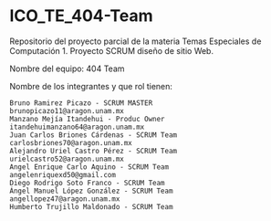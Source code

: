 # ICO_TE_404-Team
Repositorio del proyecto parcial de la materia Temas Especiales de Computación 1. Proyecto SCRUM diseño de sitio Web.

Nombre del equipo: 404 Team

Nombre de los integrantes y que rol tienen:

    Bruno Ramirez Picazo - SCRUM MASTER          brunopicazo11@aragon.unam.mx     
    Manzano Mejía Itandehui - Produc Owner       itandehuimanzano64@aragon.unam.mx
    Juan Carlos Briones Cárdenas - SCRUM Team    carlosbriones70@aragon.unam.mx
    Alejandro Uriel Castro Pérez - SCRUM Team    urielcastro52@aragon.unam.mx
    Angel Enrique Carlo Aquino - SCRUM Team      angelenriquexd50@gmail.com
    Diego Rodrigo Soto Franco - SCRUM Team
    Ángel Manuel López González - SCRUM Team     angellopez47@aragon.unam.mx
    Humberto Trujillo Maldonado - SCRUM Team
    
